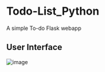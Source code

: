 # Todo-List_Python
A simple To-do Flask webapp
## User Interface
![image](https://user-images.githubusercontent.com/86418230/204257489-df66eb35-48b7-4762-a31e-acf1d6a033cb.png)
